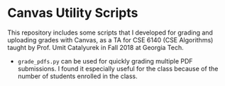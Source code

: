 # Canvas Utility Scripts
This repository includes some scripts that I developed for grading and uploading grades with Canvas, as a TA for CSE 6140 (CSE Algorithms) taught by Prof. Umit Catalyurek in Fall 2018 at Georgia Tech.

* <code>grade_pdfs.py</code> can be used for quickly grading multiple PDF submissions. I found it especially useful for the class because of the number of students enrolled in the class.
